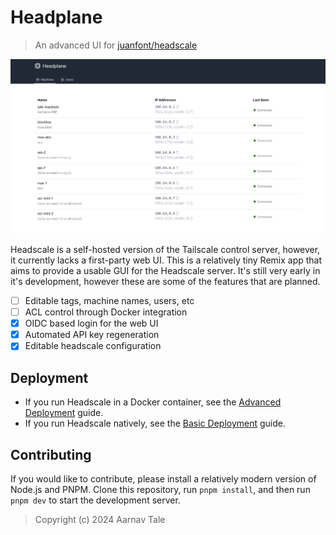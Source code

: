 # Headplane
> An advanced UI for [juanfont/headscale](https://github.com/juanfont/headscale)

![Preview](/assets/main-preview.png)

Headscale is a self-hosted version of the Tailscale control server, however, it currently lacks a first-party web UI.
This is a relatively tiny Remix app that aims to provide a usable GUI for the Headscale server.
It's still very early in it's development, however these are some of the features that are planned.

- [ ] Editable tags, machine names, users, etc
- [ ] ACL control through Docker integration
- [x] OIDC based login for the web UI
- [x] Automated API key regeneration
- [x] Editable headscale configuration

## Deployment
- If you run Headscale in a Docker container, see the [Advanced Deployment](/docs/Advanced-Integration.md) guide.
- If you run Headscale natively, see the [Basic Deployment](/docs/Basic-Integration.md) guide.

## Contributing
If you would like to contribute, please install a relatively modern version of Node.js and PNPM.
Clone this repository, run `pnpm install`, and then run `pnpm dev` to start the development server.

> Copyright (c) 2024 Aarnav Tale
